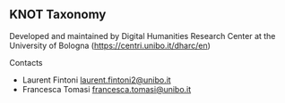 ## KNOT Taxonomy

Developed and maintained by Digital Humanities Research Center at the University of Bologna (https://centri.unibo.it/dharc/en) 

Contacts

* Laurent Fintoni <laurent.fintoni2@unibo.it>
* Francesca Tomasi <francesca.tomasi@unibo.it>
